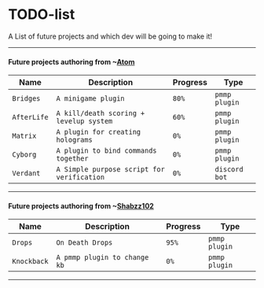 # TODO-list
A List of future projects and which dev will be going to make it!

<hr>

#### Future projects authoring from ~[Atom](https://github.com/Atomization)

| Name | Description | Progress | Type |
| ---- | ----------- | -------- | ---- |
| `Bridges` | `A minigame plugin` | `80%` | `pmmp plugin` |
| `AfterLife` | `A kill/death scoring + levelup system` | `60%` | `pmmp plugin` | 
| `Matrix` | `A plugin for creating holograms` | `0%` | `pmmp plugin` |
| `Cyborg` | `A plugin to bind commands together` | `0%` | `pmmp plugin` |
| `Verdant` | `A Simple purpose script for verification` | `0%` | `discord bot` |

<hr>

#### Future projects authoring from ~[Shabzz102](https://github.com/iShabzz102)

| Name | Description | Progress | Type |
| ---- | ----------- | -------- | ---- |
| `Drops` | `On Death Drops` | `95%` | `pmmp plugin` | 
| `Knockback` | `A pmmp plugin to change kb` | `0%` | `pmmp plugin` | 







<hr>
